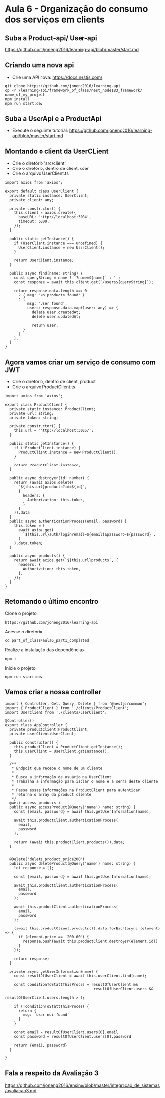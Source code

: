 # Aula 6 - Organização do consumo dos serviços em clients

## Suba a Product-api/ User-api

https://github.com/joneng2016/learning-api/blob/master/start.md

## Criando uma nova api

* Crie uma API nova: https://docs.nestjs.com/

```
git clone https://github.com/joneng2016/learning-api
cp -r /learning-api/framework_of_class/nest_node183_framework/ name_of_my_project
npm install
npm run start:dev
```

## Suba a UserApi e a ProductApi

* Execute o seguinte tutorial: https://github.com/joneng2016/learning-api/blob/master/start.md


## Montando o client da UserCLient

* Crie o diretório 'src/client'
* Crie o diretório, dentro de client, user
* Crie o arquivo UserClient.ts

```
import axios from 'axios';

export default class UserClient {
  private static instance: UserClient;
  private client: any;

  private constructor() {
    this.client = axios.create({
      baseURL: 'http://localhost:3004',
      timeout: 5000,
    });
  }

  public static getInstance() {
    if (UserClient.instance === undefined) {
      UserClient.instance = new UserClient();
    }

    return UserClient.instance;
  }

  public async find(name: string) {
    const queryString = name ? `?name=${name}` : '';
    const response = await this.client.get(`/users${queryString}`);

    return response.data.length === 0 
      ? { msg: 'No products found' }
      : {
          msg: 'User found',
          users: response.data.map((user: any) => {
            delete user.createdAt;
            delete user.updatedAt;

            return user;
        }
      )
    };
  }
}

```



## Agora vamos criar um serviço de consumo com JWT

* Crie o diretório, dentro de client, product
* Crie o arquivo ProductClient.ts

```
import axios from 'axios';

export class ProductClient {
  private static instance: ProductClient;
  private url: string;
  private token: string;

  private constructor() {
    this.url = 'http://localhost:3005/';
  }

  public static getInstance() {
    if (!ProductClient.instance) {
      ProductClient.instance = new ProductClient();
    }

    return ProductClient.instance;
  }

  public async destroyer(id: number) {
    return (await axios.delete(
      `${this.url}products?id=${id}`,
      {
        headers: {
          Authorization: this.token,
        }
      }
    )).data
  }
  public async authenticationProcess(email, password) {
    this.token = (
      await axios.get(
        `${this.url}auth/login?email=${email}&password=${password}`,
      )
    ).data.token;
  }

  public async products() {
    return await axios.get(`${this.url}products`, {
      headers: {
        Authorization: this.token,
      },
    });
  }
}
```

## Retomando o último encontro

Clone o projeto
```
https://github.com/joneng2016/learning-api
```
Acesse o diretório
```
cd part_of_class/aula6_part1_completed
```
Realize a instalação das dependências
```
npm i
```
Inicie o projeto
```
npm run start:dev
```

## Vamos criar a nossa controller

```
import { Controller, Get, Query, Delete } from '@nestjs/common';
import { ProductClient } from './clients/ProductClient';
import UserClient from './clients/UserClient';

@Controller()
export class AppController {
  private productClient:ProductClient;
  private userClient:UserClient;

  public constructor() {
    this.productClient = ProductClient.getInstance();
    this.userClient = UserClient.getInstance();
  }

  /**
   * Endpoit que recebe o nome de um cliente
   * 
   * Busca a informação de usuário na UserClient
   * Trabalha a informação para isolar o nome e a senha deste cliente
   * 
   * Passa essas informações na ProductClient para autenticar
   * returna o array da product cliente
   */
  @Get('access_products')
  public async accessProduct(@Query('name') name: string) {
    const {email, password} = await this.getUserInformation(name);

    await this.productClient.authenticationProcess(
      email,
      password
    );

    return (await this.productClient.products()).data;
  }


  @Delete('delete_product_price200')
  public async deleteProduct(@Query('name') name: string) {
    let response = [];

    const {email, password} = await this.getUserInformation(name);

    await this.productClient.authenticationProcess(
      email,
      password
    );

    await this.productClient.authenticationProcess(
      email,
      password
    );

    (await this.productClient.products()).data.forEach(async (element) => {
      if (element.price == '200.00') {
        response.push(await this.productClient.destroyer(element.id))
      }
    });

    return response;
  }

  private async getUserInformation(name) {
    const resultOfUserClient = await this.userClient.find(name);

    const conditionToStattThisProces = resultOfUserClient && 
                                        resultOfUserClient.users && 
                                        resultOfUserClient.users.length > 0;

    if (!conditionToStattThisProces) {
      return {
        msg: 'User not found'
      }
    }
    
    const email = resultOfUserClient.users[0].email
    const password = resultOfUserClient.users[0].password

    return {email, password}
  }

}
```

## Fala a respeito da Avaliação 3

https://github.com/joneng2016/ensino/blob/master/integracao_de_sistemas/avaliacao3.md

